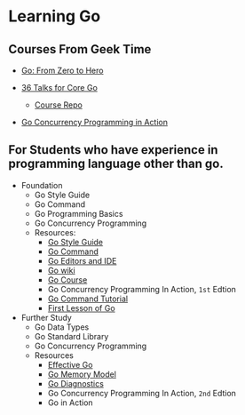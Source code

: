 # Learning Go

## Courses From Geek Time
- [Go: From Zero to Hero](https://time.geekbang.org/course/detail/100024001-91302)

- [36 Talks for Core Go](https://time.geekbang.org/column/intro/112)
  - [Course Repo](https://github.com/hyper0x/Golang_Puzzlers)

- [Go Concurrency Programming in Action](https://time.geekbang.org/column/article/294849)
## For Students who have experience in programming language other than go.
- Foundation
  - Go Style Guide
  - Go Command
  - Go Programming Basics
  - Go Concurrency Programming
  - Resources:
    - [Go Style Guide](https://golang.google.cn/ref/spec)
    - [Go Command](https://golang.google.cn/cmd/go)
    - [Go Editors and IDE](https://golang.google.cn/doc/editors.html)
    - [Go wiki](https://github.com/golang/go/wiki)
    - [Go Course](https://time.geekbang.org/column/intro/112)
    - Go Concurrency Programming In Action, `1st` Edtion
    - [Go Command Tutorial](https://github.com/hyperox/go_command_tutorial)
    - [First Lesson of Go](http://www.imooc.com/learn/345)
- Further Study
  - Go Data Types
  - Go Standard Library
  - Go Concurrency Programming
  - Resources
    - [Effective Go](https://golang.google.cn/doc/effective_go.html)
    - [Go Memory Model](https://golang.google.cn/ref/mem)
    - [Go Diagnostics](https://golang.google.cn/doc/diagnostics.html)
    - Go Concurrency Programming In Action, `2nd` Edtion
    - Go in Action